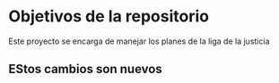# Objetivos de la repositorio

Este proyecto se encarga de manejar los planes de la liga de la justicia

## EStos cambios son nuevos
